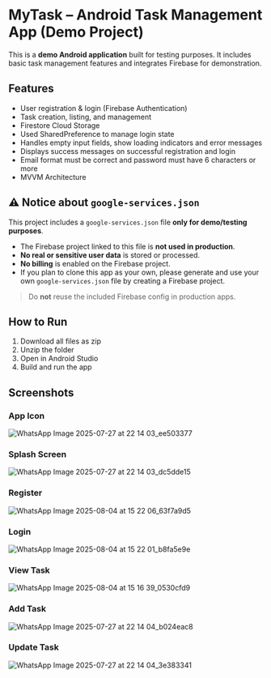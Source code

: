 # MyTask – Android Task Management App (Demo Project)

This is a **demo Android application** built for testing purposes. It includes basic task management features and integrates Firebase for demonstration.


## Features

- User registration & login (Firebase Authentication)
- Task creation, listing, and management
- Firestore Cloud Storage
- Used SharedPreference to manage login state
- Handles empty input fields, show loading indicators and error messages
- Displays success messages on successful registration and login
- Email format must be correct and password must have 6 characters or more
- MVVM Architecture


## ⚠️ Notice about `google-services.json`

This project includes a `google-services.json` file **only for demo/testing purposes**.

- The Firebase project linked to this file is **not used in production**.
- **No real or sensitive user data** is stored or processed.
- **No billing** is enabled on the Firebase project.
- If you plan to clone this app as your own, please generate and use your own `google-services.json` file by creating a Firebase project.

> Do **not** reuse the included Firebase config in production apps.


## How to Run

1. Download all files as zip
2. Unzip the folder
3. Open in Android Studio
4. Build and run the app


## Screenshots

### App Icon
![WhatsApp Image 2025-07-27 at 22 14 03_ee503377](https://github.com/user-attachments/assets/f9f86f05-ae2b-4a23-92e1-142bd0c711ee)

### Splash Screen
![WhatsApp Image 2025-07-27 at 22 14 03_dc5dde15](https://github.com/user-attachments/assets/d5e537c8-e8e2-4f10-8689-62686de2afe0)

### Register
![WhatsApp Image 2025-08-04 at 15 22 06_63f7a9d5](https://github.com/user-attachments/assets/c1e3a20c-ac08-403f-ada5-3b87df14e201)

### Login
![WhatsApp Image 2025-08-04 at 15 22 01_b8fa5e9e](https://github.com/user-attachments/assets/077143f0-9b4e-4e9a-96f3-503656236269)

### View Task
![WhatsApp Image 2025-08-04 at 15 16 39_0530cfd9](https://github.com/user-attachments/assets/ce68d0b6-335d-4ecf-a37b-1d8c482e74d9)

### Add Task
![WhatsApp Image 2025-07-27 at 22 14 04_b024eac8](https://github.com/user-attachments/assets/e8bd6a0d-f415-4e83-985e-ae1a10866803)

### Update Task
![WhatsApp Image 2025-07-27 at 22 14 04_3e383341](https://github.com/user-attachments/assets/bd74ea09-73dc-47ab-aa93-80672ac92469)


